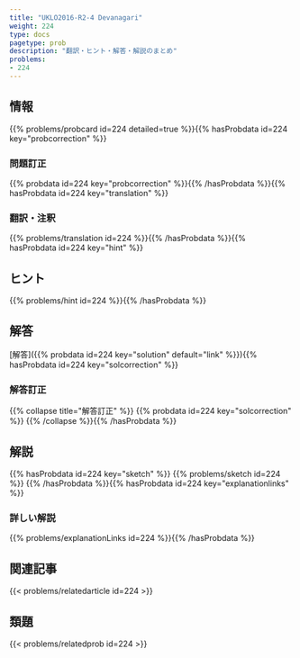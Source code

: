 ```yaml
---
title: "UKLO2016-R2-4 Devanagari"
weight: 224
type: docs
pagetype: prob
description: "翻訳・ヒント・解答・解説のまとめ"
problems: 
- 224
---
```


## 情報

{{% problems/probcard id=224 detailed=true %}}{{% hasProbdata id=224 key="probcorrection" %}}

### 問題訂正

{{% probdata id=224 key="probcorrection" %}}{{% /hasProbdata %}}{{% hasProbdata id=224 key="translation" %}}

### 翻訳・注釈

{{% problems/translation id=224 %}}{{% /hasProbdata %}}{{% hasProbdata id=224 key="hint" %}}

## ヒント

{{% problems/hint id=224 %}}{{% /hasProbdata %}}

## 解答

[解答]({{% probdata id=224 key="solution" default="link" %}}){{% hasProbdata id=224 key="solcorrection" %}}

### 解答訂正

{{% collapse title="解答訂正" %}}
{{% probdata id=224 key="solcorrection" %}}
{{% /collapse %}}{{% /hasProbdata %}}

## 解説

{{% hasProbdata id=224 key="sketch" %}}
{{% problems/sketch id=224 %}}
{{% /hasProbdata %}}{{% hasProbdata id=224 key="explanationlinks" %}}

### 詳しい解説

{{% problems/explanationLinks id=224 %}}{{% /hasProbdata %}}

## 関連記事

{{< problems/relatedarticle id=224 >}}

## 類題

{{< problems/relatedprob id=224 >}}
